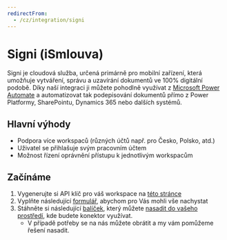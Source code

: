 ```yaml
---
redirectFrom:
  - /cz/integration/signi
---
```


# Signi (iSmlouva)

Signi je cloudová služba, určená primárně pro mobilní zařízení, která umožňuje vytváření, správu a uzavírání dokumentů ve 100% digitální podobě. Díky naší integraci ji můžete pohodlně využívat z [Microsoft Power Automate](https://flow.microsoft.com) a automatizovat tak podepisování dokumentů přímo z Power Platformy, SharePointu, Dynamics 365 nebo dalších systémů.

## Hlavní výhody
* Podpora více workspaců (různých účtů např. pro Česko, Polsko, atd.)
* Uživatel se přihlašuje svým pracovním účtem
* Možnost řízení oprávnění přístupu k jednotlivým workspacům

## Začínáme
1. Vygenerujte si API klíč pro váš workspace na [této stránce](https://app.ismlouva.cz/api)
1. Vyplňte následující [formulář](https://go.tntg.cz/ismlouva-signup), abychom pro Vás mohli vše nachystat
1. Stáhněte si následující [balíček](https://talxisconnectors.blob.core.windows.net/public/release/signi/TALXIS.Connectors.iSmlouva.zip), který můžete [nasadit do vašeho prostředí](https://docs.microsoft.com/en-us/powerapps/maker/common-data-service/import-update-export-solutions), kde budete konektor využívat.
    * V případě potřeby se na nás můžete obrátit a my vám pomůžeme řešení nasadit.
